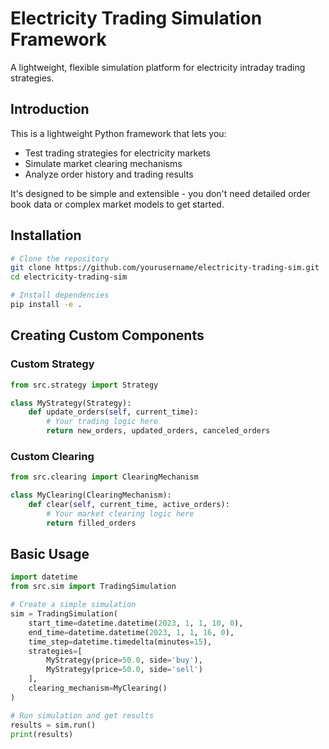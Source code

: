 # Electricity Trading Simulation Framework
A lightweight, flexible simulation platform for electricity intraday trading strategies.

## Introduction
This is a lightweight Python framework that lets you:
- Test trading strategies for electricity markets
- Simulate market clearing mechanisms
- Analyze order history and trading results

It's designed to be simple and extensible - you don't need detailed order book data or complex market models to get started.

## Installation
```bash
# Clone the repository
git clone https://github.com/yourusername/electricity-trading-sim.git
cd electricity-trading-sim

# Install dependencies
pip install -e .
```

## Creating Custom Components
### Custom Strategy
```python
from src.strategy import Strategy

class MyStrategy(Strategy):
    def update_orders(self, current_time):
        # Your trading logic here
        return new_orders, updated_orders, canceled_orders
```

### Custom Clearing
```python
from src.clearing import ClearingMechanism

class MyClearing(ClearingMechanism):
    def clear(self, current_time, active_orders):
        # Your market clearing logic here
        return filled_orders
```

## Basic Usage
```python
import datetime
from src.sim import TradingSimulation

# Create a simple simulation
sim = TradingSimulation(
    start_time=datetime.datetime(2023, 1, 1, 10, 0),
    end_time=datetime.datetime(2023, 1, 1, 16, 0),
    time_step=datetime.timedelta(minutes=15),
    strategies=[
        MyStrategy(price=50.0, side='buy'),
        MyStrategy(price=50.0, side='sell')
    ],
    clearing_mechanism=MyClearing()
)

# Run simulation and get results
results = sim.run()
print(results)
```